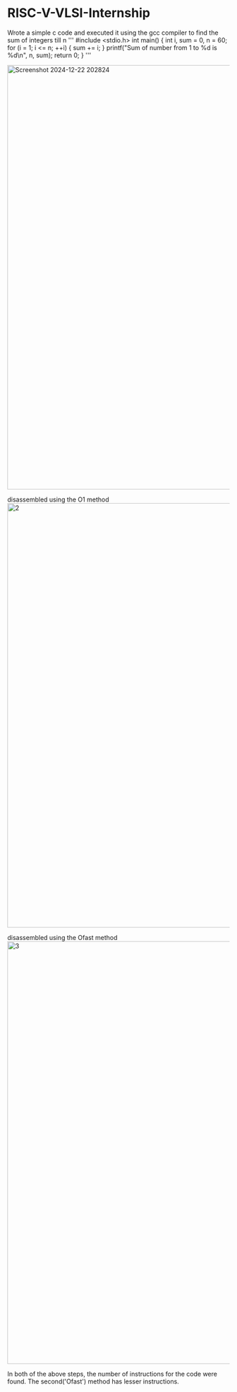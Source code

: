 # RISC-V-VLSI-Internship
Wrote a simple c code and executed it using the gcc compiler to find the sum of integers till n
'''              #include <stdio.h>
        int main() {
            int i, sum = 0, n = 60;
            for (i = 1; i <= n; ++i) {
                sum += i;
            }
            printf("Sum of number from 1 to %d is %d\n", n, sum);
            return 0;
        }
        '''
        
<img width="960" alt="Screenshot 2024-12-22 202824" src="https://github.com/user-attachments/assets/55b37e90-9667-4d60-b122-dd7f7f9b53aa" />

disassembled using the O1 method
<img width="960" alt="2" src="https://github.com/user-attachments/assets/cfab1604-09aa-4630-be86-b04450bc98dc" />

disassembled using the Ofast method
<img width="956" alt="3" src="https://github.com/user-attachments/assets/0e8dd756-2828-4994-afaa-eec0cb063ea1" />


In both of the above steps, the number of instructions for the code were found.
The second('Ofast') method has lesser instructions.
